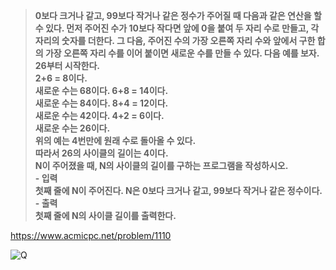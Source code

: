 > **0보다 크거나 같고, 99보다 작거나 같은 정수가 주어질 때 다음과 같은 연산을 할 수 있다.
먼저 주어진 수가 10보다 작다면 앞에 0을 붙여 두 자리 수로 만들고, 각 자리의 숫자를 더한다.
그 다음, 주어진 수의 가장 오른쪽 자리 수와 앞에서 구한 합의 가장 오른쪽 자리 수를 이어 붙이면 새로운 수를 만들 수 있다. 다음 예를 보자.<br>26부터 시작한다.<br>2+6 = 8이다.<br>새로운 수는 68이다. 6+8 = 14이다.<br>새로운 수는 84이다. 8+4 = 12이다.<br>새로운 수는 42이다. 4+2 = 6이다.<br>새로운 수는 26이다.<br>위의 예는 4번만에 원래 수로 돌아올 수 있다.<br>따라서 26의 사이클의 길이는 4이다.<br>N이 주어졌을 때, N의 사이클의 길이를 구하는 프로그램을 작성하시오.<br>- 입력<br>첫째 줄에 N이 주어진다. N은 0보다 크거나 같고, 99보다 작거나 같은 정수이다.<br>- 출력<br>첫째 줄에 N의 사이클 길이를 출력한다.** <br>

https://www.acmicpc.net/problem/1110

![Q](https://img1.daumcdn.net/thumb/R1280x0/?scode=mtistory2&fname=https%3A%2F%2Fblog.kakaocdn.net%2Fdn%2FWfszo%2FbtrAG5GfIxq%2FbMDllK6UK9atVjcbhgOZH1%2Fimg.png "Q")
